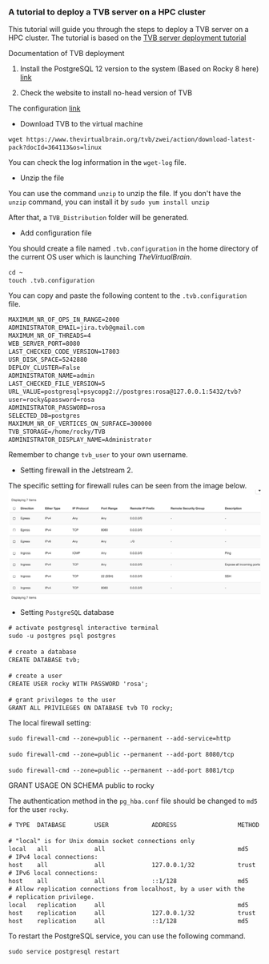 ### A tutorial to deploy a TVB server on a HPC cluster

This tutorial will guide you through the steps to deploy a TVB server on a HPC cluster. The tutorial is based on the [TVB server deployment tutorial](https://docs.thevirtualbrain.org/manuals/UserGuide/UserGuide-Config.html)


Documentation of TVB deployment
1. Install the PostgreSQL 12 version to the system (Based on Rocky 8 here) [link](https://www.digitalocean.com/community/tutorials/how-to-install-and-use-postgresql-on-rocky-linux-8)


2. Check the website to install no-head version of TVB

The configuration [link](https://docs.thevirtualbrain.org/manuals/UserGuide/UserGuide-Config.html)

- Download TVB to the virtual machine

```
wget https://www.thevirtualbrain.org/tvb/zwei/action/download-latest-pack?docId=364113&os=linux
``` 
You can check the log information in the `wget-log` file.

- Unzip the file

You can use the command `unzip` to unzip the file. If you don't have the `unzip` command, you can install it by `sudo yum install unzip`

After that, a `TVB_Distribution` folder will be generated.

- Add configuration file

You should create a file named `.tvb.configuration` in the home directory of the current OS user which is launching _TheVirtualBrain_.

```
cd ~
touch .tvb.configuration
```

You can copy and paste the following content to the `.tvb.configuration` file.

```
MAXIMUM_NR_OF_OPS_IN_RANGE=2000
ADMINISTRATOR_EMAIL=jira.tvb@gmail.com
MAXIMUM_NR_OF_THREADS=4
WEB_SERVER_PORT=8080
LAST_CHECKED_CODE_VERSION=17803
USR_DISK_SPACE=5242880
DEPLOY_CLUSTER=False
ADMINISTRATOR_NAME=admin
LAST_CHECKED_FILE_VERSION=5
URL_VALUE=postgresql+psycopg2://postgres:rosa@127.0.0.1:5432/tvb?user=rocky&password=rosa
ADMINISTRATOR_PASSWORD=rosa
SELECTED_DB=postgres
MAXIMUM_NR_OF_VERTICES_ON_SURFACE=300000
TVB_STORAGE=/home/rocky/TVB
ADMINISTRATOR_DISPLAY_NAME=Administrator

```

Remember to change `tvb_user` to your own username.

- Setting firewall in the Jetstream 2.

The specific setting for firewall rules can be seen from the image below.
![firewall](firewall.png)


- Setting `PostgreSQL` database

```
# activate postgresql interactive terminal
sudo -u postgres psql postgres

# create a database
CREATE DATABASE tvb;

# create a user
CREATE USER rocky WITH PASSWORD 'rosa';

# grant privileges to the user
GRANT ALL PRIVILEGES ON DATABASE tvb TO rocky;
```

The local firewall setting:

```
sudo firewall-cmd --zone=public --permanent --add-service=http

sudo firewall-cmd --zone=public --permanent --add-port 8080/tcp

sudo firewall-cmd --zone=public --permanent --add-port 8081/tcp
```
GRANT USAGE ON SCHEMA public to rocky


The authentication method in the `pg_hba.conf` file should be changed to `md5` for the user `rocky`.

```
# TYPE  DATABASE        USER            ADDRESS                 METHOD

# "local" is for Unix domain socket connections only
local   all             all                                     md5
# IPv4 local connections:
host    all             all             127.0.0.1/32            trust
# IPv6 local connections:
host    all             all             ::1/128                 md5
# Allow replication connections from localhost, by a user with the
# replication privilege.
local   replication     all                                     md5
host    replication     all             127.0.0.1/32            trust
host    replication     all             ::1/128                 md5

```

To restart the PostgreSQL service, you can use the following command.

```
sudo service postgresql restart
```

